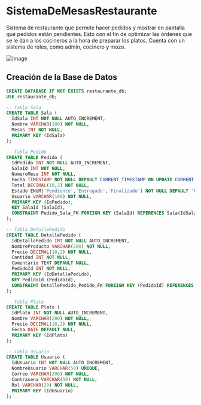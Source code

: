 # SistemaDeMesasRestaurante

Sistema de restaurante que permite hacer pedidos y mostrar en pantalla qué pedidos están pendientes. Esto con el fin de optimizar las órdenes que se le dan a los cocineros a la hora de preparar los platos. Cuenta con un sistema de roles, como admin, cocinero y mozo.

![image](https://github.com/user-attachments/assets/4dab5be6-37aa-4d7e-910b-780e29329242)

## Creación de la Base de Datos

```sql
CREATE DATABASE IF NOT EXISTS restaurante_db;
USE restaurante_db;

-- Tabla Sala
CREATE TABLE Sala (
  IdSala INT NOT NULL AUTO_INCREMENT,
  Nombre VARCHAR(100) NOT NULL,
  Mesas INT NOT NULL,
  PRIMARY KEY (IdSala)
);

-- Tabla Pedido
CREATE TABLE Pedido (
  IdPedido INT NOT NULL AUTO_INCREMENT,
  SalaId INT NOT NULL,
  NumeroMesa INT NOT NULL,
  Fecha TIMESTAMP NOT NULL DEFAULT CURRENT_TIMESTAMP ON UPDATE CURRENT_TIMESTAMP,
  Total DECIMAL(10,2) NOT NULL,
  Estado ENUM('Pendiente','Entregado','Finalizado') NOT NULL DEFAULT 'Pendiente',
  Usuario VARCHAR(100) NOT NULL,
  PRIMARY KEY (IdPedido),
  KEY SalaId (SalaId),
  CONSTRAINT Pedido_Sala_FK FOREIGN KEY (SalaId) REFERENCES Sala(IdSala)
);

-- Tabla DetallePedido
CREATE TABLE DetallePedido (
  IdDetallePedido INT NOT NULL AUTO_INCREMENT,
  NombreProducto VARCHAR(200) NOT NULL,
  Precio DECIMAL(10,2) NOT NULL,
  Cantidad INT NOT NULL,
  Comentario TEXT DEFAULT NULL,
  PedidoId INT NOT NULL,
  PRIMARY KEY (IdDetallePedido),
  KEY PedidoId (PedidoId),
  CONSTRAINT DetallePedido_Pedido_FK FOREIGN KEY (PedidoId) REFERENCES Pedido(IdPedido)
);

-- Tabla Plato
CREATE TABLE Plato (
  IdPlato INT NOT NULL AUTO_INCREMENT,
  Nombre VARCHAR(200) NOT NULL,
  Precio DECIMAL(10,2) NOT NULL,
  Fecha DATE DEFAULT NULL,
  PRIMARY KEY (IdPlato)
);

-- Tabla Usuario
CREATE TABLE Usuario (
  IdUsuario INT NOT NULL AUTO_INCREMENT,
  NombreUsuario VARCHAR(50) UNIQUE,
  Correo VARCHAR(200) NOT NULL,
  Contrasena VARCHAR(50) NOT NULL,
  Rol VARCHAR(20) NOT NULL,
  PRIMARY KEY (IdUsuario)
);
```
